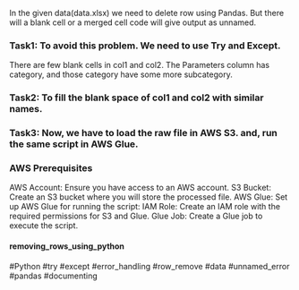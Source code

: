 In the given data(data.xlsx) we need to delete row using Pandas. But there will a blank cell or a merged cell code will give output as unnamed. 
### Task1: To avoid this problem. We need to use Try and Except. 
There are few blank cells in col1 and col2. The Parameters column has category, and those category have some more subcategory. 
### Task2: To fill the blank space of col1 and col2 with similar names.
### Task3: Now, we have to load the raw file in AWS S3. and, run the same script in AWS Glue.


### AWS Prerequisites
AWS Account: Ensure you have access to an AWS account.
S3 Bucket: Create an S3 bucket where you will store the processed file.
AWS Glue: Set up AWS Glue for running the script:
IAM Role: Create an IAM role with the required permissions for S3 and Glue.
Glue Job: Create a Glue job to execute the script.

#### removing_rows_using_python
#Python #try #except #error_handling #row_remove #data #unnamed_error #pandas #documenting
